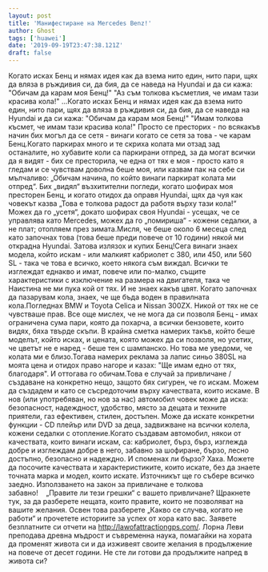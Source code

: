 ```yaml
---
layout: post
title: 'Манифестиране на Mercedes Benz!'
author: Ghost
tags: ['huawei']
date: '2019-09-19T23:47:38.121Z'
draft: false
---
```


Когато исках Бенц и нямах идея как да взема нито един, нито пари, щях да вляза в ръждивия си, да бия, да се наведа на Hyundai и да си кажа: "Обичам да карам моя Бенц!" "Аз съм толкова късметлия, че имам тази красива кола!" ...Когато исках Бенц и нямах идея как да взема нито един, нито пари, щях да вляза в ръждивия си, да бия, да се наведа на Hyundai и да си кажа: "Обичам да карам моя Бенц!" "Имам толкова късмет, че имам тази красива кола!" Просто се престорих - по всякакъв начин бих могъл да се сетя - винаги когато се сетя за това - че карам Бенц.Когато паркирах много и те скриха колата ми отзад зад останалите, но хубавите коли са паркирани отпред, за да могат всички да я видят - бих се престорила, че една от тях е моя - просто като я гледам и се чувствам доволна беше моя, или казвам пак на себе си мълчаливо: „Обичам начина, по който винаги паркират колата ми отпред“. Бих „видял“ възхитителни погледи, когато шофирах моя престорен Бенц, и когато отидох да оправя Hyundai, щях да чуя как човекът казва „Това е толкова радост да работя върху тази кола!“ Можех да го „усетя“, докато шофирах своя Hyundai - усещах, че се управлява като Mercedes, можех да го „помириша“ - кожени седалки, а не плат; отопляем през зимата.Мисля, че беше около 6 месеца след като започнах това (това беше преди повече от 10 години) някой ми открадна Hyundai. Затова излязох и купих Бенц!Сега винаги знаех модела, който искам - или малкият кабриолет с 380, или 450, или 560 SL - така че това е всичко, което някога съм виждал. Всички те изглеждат еднакво и имат, повече или по-малко, същите характеристики с изключение на размера на двигателя, така че Наистина не ми пука кой от тях. И не знаех какъв цвят. Когато започнах да пазарувам кола, знаех, че ще бъда воден в правилната кола.Погледнах BMW и Toyota Celica и Nissan 300ZX. Никой от тях не се чувстваше прав. Все още мислех, че не мога да си позволя Бенц - имах ограничена сума пари, която да похарча, а всички бензовете, които видях, бяха твърде скъпи. В крайна сметка намерих такъв, който беше моделът, който исках, и цената, която можех да си позволя, но усетих, че цветът не е наред - беше тен с шампанско. Но това ме уведоми, че колата ми е близо.Тогава намерих реклама за лапис синьо 380SL на моята цена и отидох право нагоре и казах: "Ще имам едно от тях, благодаря". И оттогава го обичам.Това е случай за привличане / създаване на конкретно нещо, защото бях сигурен, че го искам. Можем да създадем и като се съсредоточим върху качествата, които искаме. В нов (или употребяван, но нов за нас) автомобил човек може да иска: безопасност, надеждност, удобство, място за децата и техните приятели, газ ефективен, стилен, достъпен. Може да искате конкретни функции - CD плейър или DVD за деца, задвижване на всички колела, кожени седалки с отопление.Когато създавам автомобил, някои от качествата, които винаги искам, са: кабриолет, бърз, бърз, изглежда добре и изглеждам добре в него, забавно за шофиране, бързо, лесно достъпно, безопасно и надеждно. И споменах ли бързо? Хаха. Можете да посочите качествата и характеристиките, които искате, без да знаете точната марка и модел, които искате. Източникът ще го събере всичко заедно. Използването на закон за привличане е толкова забавно!    „Правите ли тези грешки“ с вашето привличане? Щракнете тук, за да разберете нещата, които правите, които не позволяват на вашите желания. Освен това разберете „Какво се случва, когато не работи“ и прочетете историите за успех от хора като вас. Заявете безплатните си отчети на http://lawofattractiongps.com/. Лорна Леви преподава древна мъдрост и съвременна наука, помагайки на хората да променят живота си и да изживеят своите желания в продължение на повече от десет години. Не сте ли готови да продължите напред в живота си?
